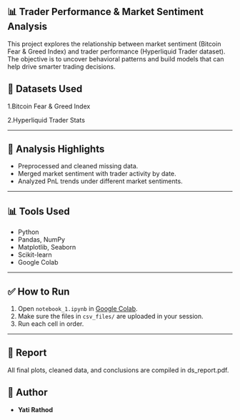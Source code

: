 ## 📊 Trader Performance & Market Sentiment Analysis
This project explores the relationship between market sentiment (Bitcoin Fear & Greed Index) and trader performance (Hyperliquid Trader dataset). The objective is to uncover behavioral patterns and build models that can help drive smarter trading decisions.

## 🧩 Datasets Used

1.Bitcoin Fear & Greed Index

2.Hyperliquid Trader Stats

---

## 🧠 Analysis Highlights

- Preprocessed and cleaned missing data.
- Merged market sentiment with trader activity by date.
- Analyzed PnL trends under different market sentiments.
---

## 📊 Tools Used

- Python
- Pandas, NumPy
- Matplotlib, Seaborn
- Scikit-learn
- Google Colab
---

## ✅ How to Run

1. Open `notebook_1.ipynb` in [Google Colab](https://colab.research.google.com/drive/1PzI9odUo3jYi9kJJqw83kQsdwzHTD8H4?usp=sharing).
2. Make sure the files in `csv_files/` are uploaded in your session.
3. Run each cell in order.
---

## 📑 Report
All final plots, cleaned data, and conclusions are compiled in ds_report.pdf.

## 👤 Author

- **Yati Rathod**
